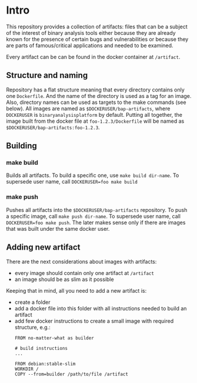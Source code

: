 
# Intro

This repository provides a collection of artifacts: files that can be a subject of
the interest of binary analysis tools either because they are already known for the
presence of certain bugs and vulnerabilities or because they are parts of famous/critical
applications and needed to be examined.

Every artifact can be can be found in the docker container at `/artifact`.

## Structure and naming

Repository has a flat structure meaning that every directory contains only one `Dockerfile`.
And the name of the directory is used as a tag for an image. Also, directory names can be used
as targets to the make commands (see below).
All images are named as `$DOCKERUSER/bap-artifacts`, where `DOCKERUSER` is `binaryanalysisplatform`
by default. Putting all together, the image built from the docker file at `foo-1.2.3/Dockerfile`
will be named as `$DOCKERUSER/bap-artifacts:foo-1.2.3`.

## Building

### make build
Builds all artifacts. To build a specific one, use `make build dir-name`.
To supersede user name, call `DOCKERUSER=foo make build`

### make push
Pushes all artifacts into the `$DOCKERUSER/bap-artifacts` repository.
To push a specific image, call `make push dir-name`.
To supersede user name, call `DOCKERUSER=foo make push`. The later makes
sense only if there are images that was built under the same docker user.

## Adding new artifact

There are the next considerations about images with artifacts:
- every image should contain only one artifact at `/artifact`
- an image should be as slim as it possible

Keeping that in mind, all you need to add a new artifact is:
- create a folder
- add a docker file into this folder with all instructions
  needed to build an artifact
- add few docker instructions to create a small image with
  required structure, e.g.:
  ```
  FROM no-matter-what as builder

  # build instructions
  ...

  FROM debian:stable-slim
  WORKDIR /
  COPY --from=builder /path/to/file /artifact
  ```
